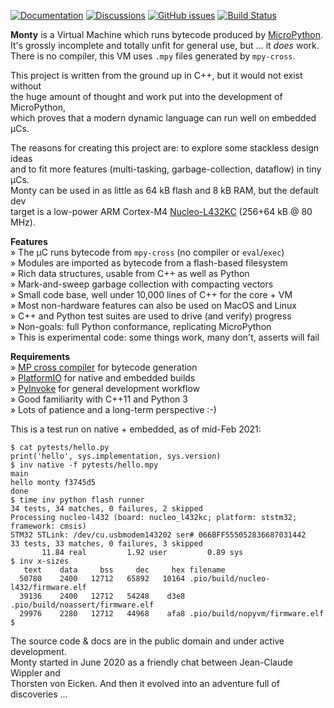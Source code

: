 [![Documentation](https://img.shields.io/badge/jeelabs.org-docs-blue)](https://monty.jeelabs.org/)
[![Discussions](https://img.shields.io/badge/github-discuss-orange)](https://github.com/jeelabs/monty/discussions)
[![GitHub issues](https://img.shields.io/github/issues/jeelabs/monty)](https://github.com/jeelabs/monty/milestones)
[![Build Status](https://www.travis-ci.com/jeelabs/monty.svg)](https://www.travis-ci.com/jeelabs/monty)

**Monty** is a Virtual Machine which runs bytecode produced by [MicroPython][MPY].  
It's grossly incomplete and totally unfit for general use, but ... it _does_ work.  
There is no compiler, this VM uses `.mpy` files generated by `mpy-cross`.

This project is written from the ground up in C++, but it would not exist without  
the huge amount of thought and work put into the development of MicroPython,  
which proves that a modern dynamic language can run well on embedded µCs.

The reasons for creating this project are: to explore some stackless design ideas  
and to fit more features (multi-tasking, garbage-collection, dataflow) in tiny µCs.  
Monty can be used in as little as 64 kB flash and 8 kB RAM, but the default dev  
target is a low-power ARM Cortex-M4 [Nucleo-L432KC][L432] (256+64 kB @ 80 MHz).

**Features**  
» The µC runs bytecode from `mpy-cross` (no compiler or `eval`/`exec`)  
» Modules are imported as bytecode from a flash-based filesystem  
» Rich data structures, usable from C++ as well as Python  
» Mark-and-sweep garbage collection with compacting vectors  
» Small code base, well under 10,000 lines of C++ for the core + VM  
» Most non-hardware features can also be used on MacOS and Linux  
» C++ and Python test suites are used to drive (and verify) progress  
» Non-goals: full Python conformance, replicating MicroPython  
» This is experimental code: some things work, many don't, asserts will fail  

**Requirements**  
» [MP cross compiler][MPX] for bytecode generation  
» [PlatformIO][PIO] for native and embedded builds  
» [PyInvoke][INV] for general development workflow  
» Good familiarity with C++11 and Python 3  
» Lots of patience and a long-term perspective :-)

This is a test run on native + embedded, as of mid-Feb 2021:

```text
$ cat pytests/hello.py
print('hello', sys.implementation, sys.version)
$ inv native -f pytests/hello.mpy
main
hello monty f3745d5
done
$ time inv python flash runner
34 tests, 34 matches, 0 failures, 2 skipped
Processing nucleo-l432 (board: nucleo_l432kc; platform: ststm32; framework: cmsis)
STM32 STLink: /dev/cu.usbmodem143202 ser# 066BFF555052836687031442
33 tests, 33 matches, 0 failures, 3 skipped
       11.84 real         1.92 user         0.89 sys
$ inv x-sizes
   text	   data	    bss	    dec	    hex	filename
  50780	   2400	  12712	  65892	  10164	.pio/build/nucleo-l432/firmware.elf
  39136	   2400	  12712	  54248	   d3e8	.pio/build/noassert/firmware.elf
  29976	   2280	  12712	  44968	   afa8	.pio/build/nopyvm/firmware.elf
$
```

The source code & docs are in the public domain and under active development.  
Monty started in June 2020 as a friendly chat between Jean-Claude Wippler and  
Thorsten von Eicken. And then it evolved into an adventure full of discoveries ...

[MPY]: https://micropython.org/
[L432]: https://www.st.com/en/evaluation-tools/nucleo-l432kc.html
[PIO]: https://docs.platformio.org/en/latest/
[MPX]: https://github.com/micropython/micropython/tree/master/mpy-cross
[INV]: https://www.pyinvoke.org/

